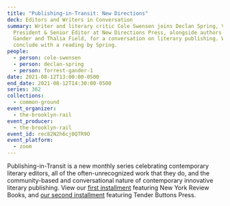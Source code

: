 ```yaml
---
title: "Publishing-in-Transit: New Directions"
deck: Editors and Writers in Conversation
summary: Writer and literary critic Cole Swensen joins Declan Spring, Vice
  President & Senior Editor at New Directions Press, alongside authors Forrest
  Gander and Thalia Field, for a conversation on literary publishing. We
  conclude with a reading by Spring.
people:
  - person: cole-swensen
  - person: declan-spring
  - person: forrest-gander-1
date: 2021-08-12T13:00:00-0500
end_date: 2021-08-12T14:30:00-0500
series: 362
collections:
  - common-ground
event_organizer:
  - the-brooklyn-rail
event_producer:
  - the-brooklyn-rail
event_id: rec82N2h6cj0QTR9O
event_platform:
  - zoom
---
```

Publishing-in-Transit is a new monthly series celebrating contemporary literary editors, all of the often-unrecognized work that they do, and the community-based and conversational nature of contemporary innovative literary publishing. View our [first installment](https://brooklynrail.org/events/2021/06/10/publishing-in-transit-new-york-review-of-books/) featuring New York Review Books, and [our second installment](https://brooklynrail.org/events/2021/07/01/publishing-in-transit-tender-buttons-press/) featuring Tender Buttons Press.